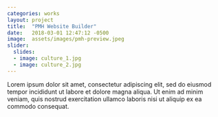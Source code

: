 ```yaml
---
categories: works
layout: project
title:  "PMH Website Builder"
date:   2018-03-01 12:47:12 -0500
image:  assets/images/pmh-preview.jpeg
slider:
  slides:
  - image: culture_1.jpg
  - image: culture_2.jpg
---
```

Lorem ipsum dolor sit amet, consectetur adipiscing elit, sed do eiusmod tempor incididunt ut labore et dolore magna aliqua. Ut enim ad minim veniam, quis nostrud exercitation ullamco laboris nisi ut aliquip ex ea commodo consequat.
